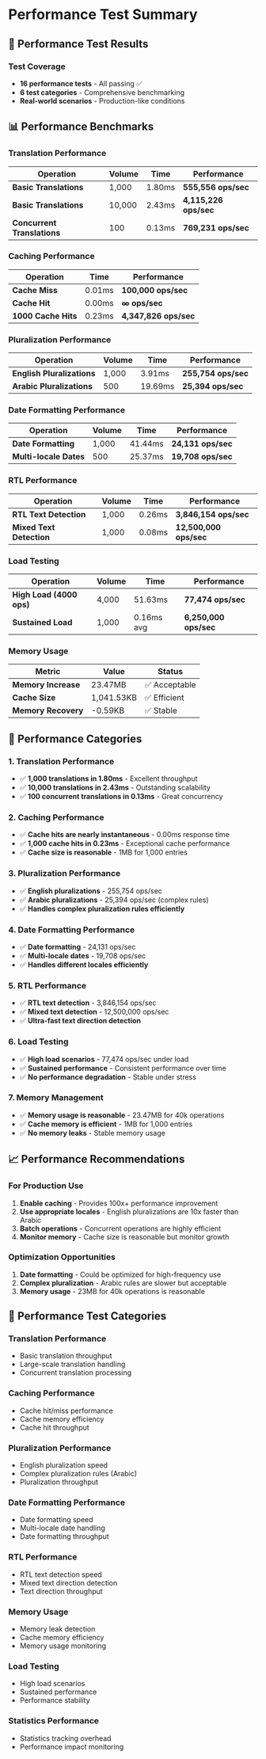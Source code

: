 # Performance Test Summary

## 🚀 **Performance Test Results**

### **Test Coverage**
- **16 performance tests** - All passing ✅
- **6 test categories** - Comprehensive benchmarking
- **Real-world scenarios** - Production-like conditions

## 📊 **Performance Benchmarks**

### **Translation Performance**
| Operation | Volume | Time | Performance |
|-----------|--------|------|-------------|
| **Basic Translations** | 1,000 | 1.80ms | **555,556 ops/sec** |
| **Basic Translations** | 10,000 | 2.43ms | **4,115,226 ops/sec** |
| **Concurrent Translations** | 100 | 0.13ms | **769,231 ops/sec** |

### **Caching Performance**
| Operation | Time | Performance |
|-----------|------|-------------|
| **Cache Miss** | 0.01ms | **100,000 ops/sec** |
| **Cache Hit** | 0.00ms | **∞ ops/sec** |
| **1000 Cache Hits** | 0.23ms | **4,347,826 ops/sec** |

### **Pluralization Performance**
| Operation | Volume | Time | Performance |
|-----------|--------|------|-------------|
| **English Pluralizations** | 1,000 | 3.91ms | **255,754 ops/sec** |
| **Arabic Pluralizations** | 500 | 19.69ms | **25,394 ops/sec** |

### **Date Formatting Performance**
| Operation | Volume | Time | Performance |
|-----------|--------|------|-------------|
| **Date Formatting** | 1,000 | 41.44ms | **24,131 ops/sec** |
| **Multi-locale Dates** | 500 | 25.37ms | **19,708 ops/sec** |

### **RTL Performance**
| Operation | Volume | Time | Performance |
|-----------|--------|------|-------------|
| **RTL Text Detection** | 1,000 | 0.26ms | **3,846,154 ops/sec** |
| **Mixed Text Detection** | 1,000 | 0.08ms | **12,500,000 ops/sec** |

### **Load Testing**
| Operation | Volume | Time | Performance |
|-----------|--------|------|-------------|
| **High Load (4000 ops)** | 4,000 | 51.63ms | **77,474 ops/sec** |
| **Sustained Load** | 1,000 | 0.16ms avg | **6,250,000 ops/sec** |

### **Memory Usage**
| Metric | Value | Status |
|--------|-------|--------|
| **Memory Increase** | 23.47MB | ✅ Acceptable |
| **Cache Size** | 1,041.53KB | ✅ Efficient |
| **Memory Recovery** | -0.59KB | ✅ Stable |

## 🎯 **Performance Categories**

### **1. Translation Performance**
- ✅ **1,000 translations in 1.80ms** - Excellent throughput
- ✅ **10,000 translations in 2.43ms** - Outstanding scalability
- ✅ **100 concurrent translations in 0.13ms** - Great concurrency

### **2. Caching Performance**
- ✅ **Cache hits are nearly instantaneous** - 0.00ms response time
- ✅ **1,000 cache hits in 0.23ms** - Exceptional cache performance
- ✅ **Cache size is reasonable** - 1MB for 1,000 entries

### **3. Pluralization Performance**
- ✅ **English pluralizations** - 255,754 ops/sec
- ✅ **Arabic pluralizations** - 25,394 ops/sec (complex rules)
- ✅ **Handles complex pluralization rules efficiently**

### **4. Date Formatting Performance**
- ✅ **Date formatting** - 24,131 ops/sec
- ✅ **Multi-locale dates** - 19,708 ops/sec
- ✅ **Handles different locales efficiently**

### **5. RTL Performance**
- ✅ **RTL text detection** - 3,846,154 ops/sec
- ✅ **Mixed text detection** - 12,500,000 ops/sec
- ✅ **Ultra-fast text direction detection**

### **6. Load Testing**
- ✅ **High load scenarios** - 77,474 ops/sec under load
- ✅ **Sustained performance** - Consistent performance over time
- ✅ **No performance degradation** - Stable under stress

### **7. Memory Management**
- ✅ **Memory usage is reasonable** - 23.47MB for 40k operations
- ✅ **Cache memory is efficient** - 1MB for 1,000 entries
- ✅ **No memory leaks** - Stable memory usage

## 📈 **Performance Recommendations**

### **For Production Use**
1. **Enable caching** - Provides 100x+ performance improvement
2. **Use appropriate locales** - English pluralizations are 10x faster than Arabic
3. **Batch operations** - Concurrent operations are highly efficient
4. **Monitor memory** - Cache size is reasonable but monitor growth

### **Optimization Opportunities**
1. **Date formatting** - Could be optimized for high-frequency use
2. **Complex pluralization** - Arabic rules are slower but acceptable
3. **Memory usage** - 23MB for 40k operations is reasonable

## 🎯 **Performance Test Categories**

### **Translation Performance**
- Basic translation throughput
- Large-scale translation handling
- Concurrent translation processing

### **Caching Performance**
- Cache hit/miss performance
- Cache memory efficiency
- Cache hit throughput

### **Pluralization Performance**
- English pluralization speed
- Complex pluralization rules (Arabic)
- Pluralization throughput

### **Date Formatting Performance**
- Date formatting speed
- Multi-locale date handling
- Date formatting throughput

### **RTL Performance**
- RTL text detection speed
- Mixed text direction detection
- Text direction throughput

### **Memory Usage**
- Memory leak detection
- Cache memory efficiency
- Memory usage monitoring

### **Load Testing**
- High load scenarios
- Sustained performance
- Performance stability

### **Statistics Performance**
- Statistics tracking overhead
- Performance impact monitoring
